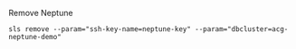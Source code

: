 Remove Neptune
```
sls remove --param="ssh-key-name=neptune-key" --param="dbcluster=acg-neptune-demo"
```